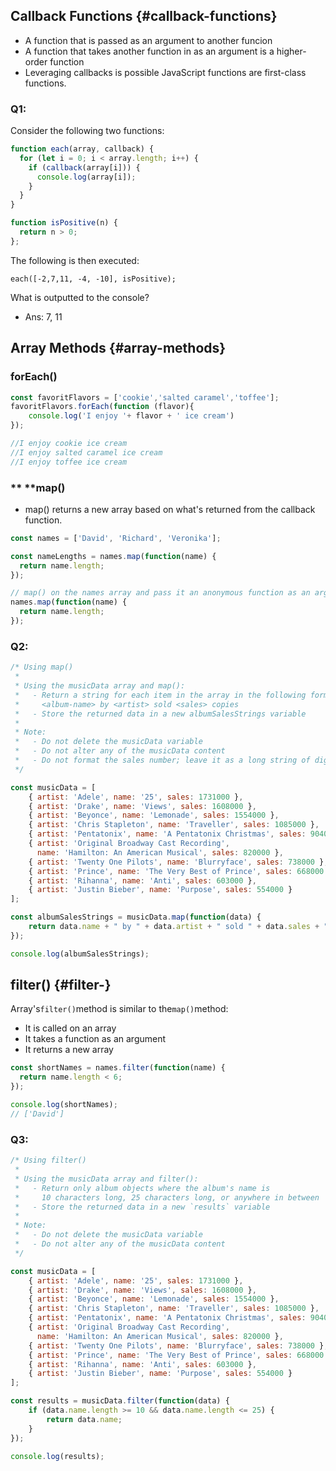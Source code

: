 ## Callback Functions {#callback-functions}

* A function that is passed as an argument to another funcion
* A function that takes another function in as an argument is a higher-order function
* Leveraging callbacks is possible JavaScript functions are first-class functions.

### Q1:

Consider the following two functions:

```js
function each(array, callback) {
  for (let i = 0; i < array.length; i++) {
    if (callback(array[i])) {
      console.log(array[i]);
    }
  }
}
```

```js
function isPositive(n) {
  return n > 0;
};
```

The following is then executed:

`each([-2,7,11, -4, -10], isPositive);`

What is outputted to the console?

* Ans: 7, 11

## Array Methods {#array-methods}

### forEach\(\)

```js
const favoritFlavors = ['cookie','salted caramel','toffee'];
favoritFlavors.forEach(function (flavor){
    console.log('I enjoy '+ flavor + ' ice cream')
});

//I enjoy cookie ice cream
//I enjoy salted caramel ice cream
//I enjoy toffee ice cream
```

### **     **map\(\)

* map\(\) returns a new array based on what's returned from the callback function.

```js
const names = ['David', 'Richard', 'Veronika'];

const nameLengths = names.map(function(name) {
  return name.length;
});

// map() on the names array and pass it an anonymous function as an argument:
names.map(function(name) {
  return name.length;
});
```

### Q2:

```js
/* Using map()
 *
 * Using the musicData array and map():
 *   - Return a string for each item in the array in the following format:
 *     <album-name> by <artist> sold <sales> copies
 *   - Store the returned data in a new albumSalesStrings variable
 *
 * Note:
 *   - Do not delete the musicData variable
 *   - Do not alter any of the musicData content
 *   - Do not format the sales number; leave it as a long string of digits
 */

const musicData = [
    { artist: 'Adele', name: '25', sales: 1731000 },
    { artist: 'Drake', name: 'Views', sales: 1608000 },
    { artist: 'Beyonce', name: 'Lemonade', sales: 1554000 },
    { artist: 'Chris Stapleton', name: 'Traveller', sales: 1085000 },
    { artist: 'Pentatonix', name: 'A Pentatonix Christmas', sales: 904000 },
    { artist: 'Original Broadway Cast Recording', 
      name: 'Hamilton: An American Musical', sales: 820000 },
    { artist: 'Twenty One Pilots', name: 'Blurryface', sales: 738000 },
    { artist: 'Prince', name: 'The Very Best of Prince', sales: 668000 },
    { artist: 'Rihanna', name: 'Anti', sales: 603000 },
    { artist: 'Justin Bieber', name: 'Purpose', sales: 554000 }
];

const albumSalesStrings = musicData.map(function(data) {
    return data.name + " by " + data.artist + " sold " + data.sales + " copies";
});

console.log(albumSalesStrings);

```



## filter\(\) {#filter-}

Array's`filter()`method is similar to the`map()`method:

* It is called on an array
* It takes a function as an argument
* It returns a new array 

```js
const shortNames = names.filter(function(name) {
  return name.length < 6;
});

console.log(shortNames);
// ['David']
```

### Q3:

```js
/* Using filter()
 *
 * Using the musicData array and filter():
 *   - Return only album objects where the album's name is
 *     10 characters long, 25 characters long, or anywhere in between
 *   - Store the returned data in a new `results` variable
 *
 * Note:
 *   - Do not delete the musicData variable
 *   - Do not alter any of the musicData content
 */

const musicData = [
    { artist: 'Adele', name: '25', sales: 1731000 },
    { artist: 'Drake', name: 'Views', sales: 1608000 },
    { artist: 'Beyonce', name: 'Lemonade', sales: 1554000 },
    { artist: 'Chris Stapleton', name: 'Traveller', sales: 1085000 },
    { artist: 'Pentatonix', name: 'A Pentatonix Christmas', sales: 904000 },
    { artist: 'Original Broadway Cast Recording', 
      name: 'Hamilton: An American Musical', sales: 820000 },
    { artist: 'Twenty One Pilots', name: 'Blurryface', sales: 738000 },
    { artist: 'Prince', name: 'The Very Best of Prince', sales: 668000 },
    { artist: 'Rihanna', name: 'Anti', sales: 603000 },
    { artist: 'Justin Bieber', name: 'Purpose', sales: 554000 }
];

const results = musicData.filter(function(data) {
    if (data.name.length >= 10 && data.name.length <= 25) {
        return data.name;
    }
});

console.log(results);
```




